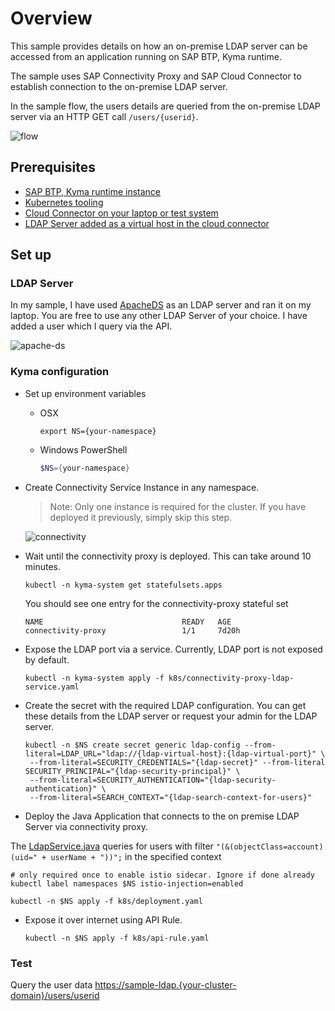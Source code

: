 # Overview

This sample provides details on how an on-premise LDAP server can be accessed from an application running on SAP BTP, Kyma runtime.

The sample uses SAP Connectivity Proxy and SAP Cloud Connector to establish connection to the on-premise LDAP server.

In the sample flow, the users details are queried from the on-premise LDAP server via an HTTP GET call `/users/{userid}`.

![flow](assets/kyma-ldap-on-prem.png)

## Prerequisites

* [SAP BTP, Kyma runtime instance](../prerequisites/#kyma)
* [Kubernetes tooling](../prerequisites/#kubernetes)
* [Cloud Connector on your laptop or test system](../prerequisites/#sap-cloud-connector)
* [LDAP Server added as a virtual host in the cloud connector](https://help.sap.com/docs/CP_CONNECTIVITY/cca91383641e40ffbe03bdc78f00f681/f94810a111dd40fda07caffbbc02af87.html)

## Set up

### LDAP Server

In my sample, I have used [ApacheDS](https://directory.apache.org/apacheds/) as an LDAP server and ran it on my laptop. You are free to use any other LDAP Server of your choice. I have added a user which I query via the API.

![apache-ds](assets/apache-ds.png)

### Kyma configuration

* Set up environment variables

  * OSX
    ```shell script
    export NS={your-namespace}
    ```

  * Windows PowerShell
    ```powershell
    $NS={your-namespace}
    ```

* Create Connectivity Service Instance in any namespace.
  >Note: Only one instance is required for the cluster. If you have deployed it previously, simply skip this step.

  ![connectivity](./assets/connectivity-proxy.png)

* Wait until the connectivity proxy is deployed. This can take around 10 minutes.

  ```shell script
  kubectl -n kyma-system get statefulsets.apps
  ```
  
  You should see one entry for the connectivity-proxy stateful set

  ```shell script
  NAME                               READY   AGE
  connectivity-proxy                 1/1     7d20h
  ```

* Expose the LDAP port via a service. Currently, LDAP port is not exposed by default.

  ```shell script
  kubectl -n kyma-system apply -f k8s/connectivity-proxy-ldap-service.yaml
  ```

* Create the secret with the required LDAP configuration. You can get these details from the LDAP server or request your admin for the LDAP server.

  ```shell script
  kubectl -n $NS create secret generic ldap-config --from-literal=LDAP_URL="ldap://{ldap-virtual-host}:{ldap-virtual-port}" \
   --from-literal=SECURITY_CREDENTIALS="{ldap-secret}" --from-literal SECURITY_PRINCIPAL="{ldap-security-principal}" \
   --from-literal=SECURITY_AUTHENTICATION="{ldap-security-authentication}" \
   --from-literal=SEARCH_CONTEXT="{ldap-search-context-for-users}"  
  ```

* Deploy the Java Application that connects to the on premise LDAP Server via connectivity proxy.

The [LdapService.java](src/main/java/com/sap/sample/ldap/services/LdapService.java) queries for users with filter `"(&(objectClass=account)(uid=" + userName + "))";` in the specified context

  ```shell script
  # only required once to enable istio sidecar. Ignore if done already
  kubectl label namespaces $NS istio-injection=enabled
  
  kubectl -n $NS apply -f k8s/deployment.yaml
  ```

* Expose it over internet using API Rule.

  ```shell script
  kubectl -n $NS apply -f k8s/api-rule.yaml
  ```

### Test

Query the user data <https://sample-ldap.{your-cluster-domain}/users/userid>
